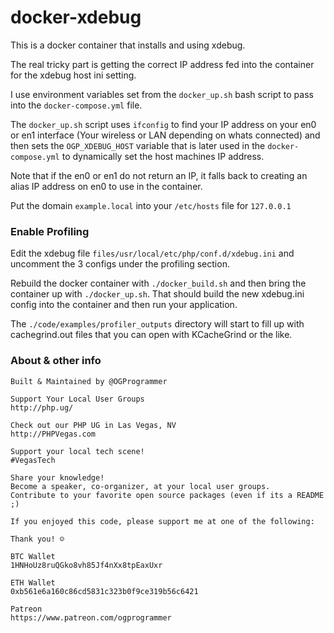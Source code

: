 # docker-xdebug

This is a docker container that installs and using xdebug.

The real tricky part is getting the correct IP address fed into the container for the xdebug host ini setting.

I use environment variables set from the `docker_up.sh` bash script to pass into the `docker-compose.yml` file. 

The `docker_up.sh` script uses `ifconfig` to find your IP address on your en0 or en1 interface (Your wireless or LAN depending on whats connected) and then sets the `OGP_XDEBUG_HOST` variable that is later used in the `docker-compose.yml` to dynamically set the host machines IP address.

Note that if the en0 or en1 do not return an IP, it falls back to creating an alias IP address on en0 to use in the container.

Put the domain `example.local` into your `/etc/hosts` file for `127.0.0.1`

### Enable Profiling

Edit the xdebug file `files/usr/local/etc/php/conf.d/xdebug.ini` and uncomment the 3 configs under the profiling section.

Rebuild the docker container with `./docker_build.sh` and then bring the container up with `./docker_up.sh`. That should build the new xdebug.ini config into the container and then run your application.

The `./code/examples/profiler_outputs` directory will start to fill up with cachegrind.out files that you can open with KCacheGrind or the like.
### About & other info

```
Built & Maintained by @OGProgrammer

Support Your Local User Groups
http://php.ug/

Check out our PHP UG in Las Vegas, NV
http://PHPVegas.com

Support your local tech scene!
#VegasTech

Share your knowledge!
Become a speaker, co-organizer, at your local user groups.
Contribute to your favorite open source packages (even if its a README ;)

If you enjoyed this code, please support me at one of the following:

Thank you! ☺

BTC Wallet
1HNHoUz8ruQGko8vh85Jf4nXx8tpEaxUxr

ETH Wallet
0xb561e6a160c86cd5831c323b0f9ce319b56c6421

Patreon
https://www.patreon.com/ogprogrammer
```
